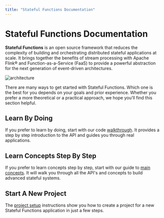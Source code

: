 ```yaml
---
title: "Stateful Functions Documentation"
---
```


Stateful Functions Documentation
================================

**Stateful Functions** is an open source framework that reduces the complexity of building and orchestrating distributed stateful applications at scale.
It brings together the benefits of stream processing with Apache Flink® and Function-as-a-Service (FaaS) to provide a powerful abstraction for the next generation of event-driven architectures.

![architecture](/fig/stateful_functions.png)

There are many ways to get started with Stateful Functions.
Which one is the best for you depends on your goals and prior experience.
Whether you prefer a more theoretical or a practical approach, we hope you’ll find this section helpful.

## Learn By Doing

If you prefer to learn by doing, start with our code [walkthrough](/getting-started/python-walkthrough/).
It provides a step by step introduction to the API and guides you through real applications.

## Learn Concepts Step By Step

If you prefer to learn concepts step by step, start with our guide to [main concepts](/concepts/).
It will walk you through all the API's and concepts to build advanced stateful systems.


## Start A New Project

The [project setup](/getting-started/) instructions show you how to create a project for a new Stateful Functions application in just a few steps.
